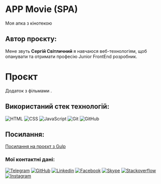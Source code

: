 # APP Movie **(SPA)**
Моя апка з кінотекою

## Автор проєкту:
Мене звуть **Сергій Світличний** я навчаюся веб-технологіям, щоб опанувати та отримати професію Junior FrontEnd розробник.

# Проєкт
Додаток з фільмами .

## Використаний стек технологій:
![HTML](https://img.shields.io/badge/-HTML-333?style=for-the-badge&logo=html5)
![CSS](https://img.shields.io/badge/-CSS-333?style=for-the-badge&logo=css3&logoColor=blue)
![JavaScript](https://img.shields.io/badge/-JavaScript-333?style=for-the-badge&logo=javascript)
![Git](https://img.shields.io/badge/-Git-333?style=for-the-badge&logo=Git)
![GitHub](https://img.shields.io/badge/-GitHub-333?style=for-the-badge&logo=GitHub)

## Посилання:
[Посилання на проєкт з Gulp](https://sergsvet87.github.io/MyGulpBuild/)

### Мої контактні дані:
[![Telegram](https://img.shields.io/badge/-Telegram-333?style=for-the-badge&logo=telegram&logoColor=27A0D9)](https://t.me/Serg_svet)
[![GitHub](https://img.shields.io/badge/-GitHub-333?style=for-the-badge&logo=GitHub&logoColor=fff)](https://github.com/SergSvet87)
[![Linkedin](https://img.shields.io/badge/-Instagram-333?style=for-the-badge&logo=instagram&logoColor=B4068E)](https://www.linkedin.com/public-profile/settings?lipi=urn%3Ali%3Apage%3Ad_flagship3_profile_self_edit_contact-info%3BhcBiHBFlT5yVayJn2EHCdQ%3D%3D)
[![Facebook](https://img.shields.io/badge/-YouTube-333?style=for-the-badge&logo=YouTube&logoColor=FF0000)](https://www.facebook.com/s.svetlichnyy/)
[![Skype](https://img.shields.io/badge/-Telegram-333?style=for-the-badge&logo=telegram&logoColor=27A0D9)](https://join.skype.com/invite/CBnR8fF6vKfj)
[![Stackoverflow](https://img.shields.io/badge/-GitHub-333?style=for-the-badge&logo=GitHub&logoColor=fff)](https://stackoverflow.com/users/20042762/serhii-svitlychnyi)
[![Instagram](https://img.shields.io/badge/-Instagram-333?style=for-the-badge&logo=instagram&logoColor=B4068E)](https://www.instagram.com/sergiysvit87)
